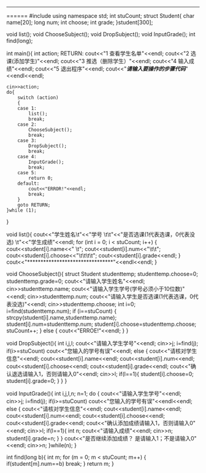 ------
======
#include<iostream>
using namespace std;
int stuCount;
struct Student{
	char name[20];
	long num;
	int choose;
	int grade;
}student[300];


void list();
void ChooseSubject();
void DropSubject();
void InputGrade();
int find(long);


int main(){
	int action;
	RETURN:
	cout<<"1 查看学生名单"<<endl;
	cout<<"2 选课(添加学生)"<<endl;
	cout<<"3 推选（删除学生）"<<endl;
	cout<<"4 输入成绩"<<endl;
	cout<<"5 退出程序"<<endl;
	cout<<"***********请输入要操作的步骤代码***********"<<endl<<endl;


	cin>>action;
	do{
		switch (action)
		{
		case 1:
			list();
			break;
		case 2:
			ChooseSubject();
			break;
		case 3:
			DropSubject();
			break;
		case 4:
			InputGrade();
			break;
		case 5:
			return 0;
		default:
			cout<<"ERROR!"<<endl;
			break;
		}
		goto RETURN;
	}while (1);


}


void list(){
	cout<<"学生姓名\t"<<"学号 \t\t"<<"是否选课(1代表选课，0代表没选)    \t"<<"学生成绩"<<endl;
	for (int i = 0; i < stuCount; i++)
	{
		cout<<student[i].name<<"  \t";
		cout<<student[i].num<<"\t\t";
		cout<<student[i].choose<<"\t\t\t\t";
		cout<<student[i].grade<<endl;
	}
		cout<<"********************************"<<endl<<endl;
}


void ChooseSubject(){
	struct Student studenttemp;
	studenttemp.choose=0;
	studenttemp.grade=0;
	cout<<"请输入学生姓名"<<endl;
	cin>>studenttemp.name;
	cout<<"请输入学生学号(学号必须小于10位数)"<<endl;
	cin>>studenttemp.num;
	cout<<"请输入学生是否选课(1代表选课，0代表没选)"<<endl;
	cin>>studenttemp.choose;
	int i=0;
	i=find(studenttemp.num);
	if (i==stuCount)
	{
		strcpy(student[i].name,studenttemp.name);
		student[i].num=studenttemp.num;
		student[i].choose=studenttemp.choose;
		stuCount++;
	}
	else
	{
		cout<<"ERROE!"<<endl;
		}
}


void DropSubject(){
	int i,j,l;
	cout<<"请输入学生学号"<<endl;
	cin>>j;
	i=find(j);
	if(i>=stuCount)
		cout<<"您输入的学号有误"<<endl;
	else
		{
	cout<<"请核对学生信息"<<endl;
	cout<<student[i].name<<endl;
	cout<<student[i].num<<endl;
	cout<<student[i].choose<<endl;
	cout<<student[i].grade<<endl;
	cout<<"确认退选请输入1，否则请输入0"<<endl;
	cin>>l;
		if(l==1){
			student[i].choose=0;
			student[i].grade=0;
			}
		}
}


void InputGrade(){
	int i,j,l,n;
	n=1;
	do
	{
		cout<<"请输入学生学号"<<endl;
		cin>>j;
		i=find(j);
		if(i>=stuCount)
			cout<<"您输入的学号有误"<<endl<<endl;
		else
		{
			cout<<"请核对学生信息"<<endl;
			cout<<student[i].name<<endl;
			cout<<student[i].num<<endl;
			cout<<student[i].choose<<endl;
			cout<<student[i].grade<<endl;
			cout<<"确认添加成绩请输入1，否则请输入0"<<endl;
			cin>>l;
		if(l==1){
			int n;
			cout<<"请输入成绩"<<endl;
			cin>>n;
			student[i].grade=n;
			}
		}
		cout<<"是否继续添加成绩？ 是请输入1；不是请输入0"<<endl;
		cin>>n;
	}while(n);
}


int find(long b){
	int m;
	for (m = 0; m < stuCount; m++)
	{
		if(student[m].num==b)
			break;
	}
	return m;
}

